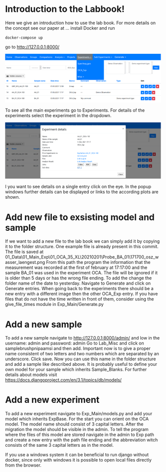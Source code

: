 # Introduction to the Labbook!
Here we give an introduction how to use the lab book. For more details on the concept see our paper at ...
install Docker and run

    docker-compose up

go to
    http://127.0.0.1:8000/

![Experiments](Readme_img\Experiments.png)

To see all the main experiments go to Experiments.
For details of the experiments select the experiment in the dropdown.

![Details of entry](Readme_img\Details.png)

I you want to see details on a single entry click on the eye.
In the popup windows further details can be displayed or links to the according plots are shown.

# Add new file to exsisting model and sample

If we want to add a new file to the lab book we can simply add it by copying it to the folder structure.
One example file is already present in this commit.
The file is saved at 01_Data\01_Main_Exp\01_OCA_35_XL\20210201\Probe_BA_01\171700_osz_wasser_laengest.png
From this path the program the information that the measurement was recorded at the first of february at 17:17:00 and the sample BA_01 was used in the experiment OCA.
The file will be ignored if it is older than 5 days or has the wrong file ending.
To add the change the folder name of the date to yesterday.
Navigate to Generate and click on Generate entries.
When going back to the experiments there should be a new entry with a different image then the other OCA_Exp entry.
If you have files that do not have the time written in front of them, consider using the give_file_times module in Exp_Main/Generate.py

# Add a new sample

To add a new sample navigate to http://127.0.0.1:8000/admin/ and low in the username: admin and password: admin
Go to Lab_Misc and click on samplebrushpnipaamsi and then add.
Important now is to give a proper name consistent of two letters and two numbers which are separated by an underscore.
Click save.
Now you can use this name in the folder structure and add a sample like described above.
It is probably useful to define your own model for your sample which inherits Sample_Blanks.
For further details about models visit https://docs.djangoproject.com/en/3.1/topics/db/models/

# Add a new experiment
To add a new experiment navigate to Exp_Main/models.py and add your model which inherits ExpBase.
For the start you can orient on the OCA model.
The model name should consist of 3 capital letters.
After the migration the model should be visible in the admin.
To tell the program where the files of this model are stored navigate in the admin to Exp path and create a new entry with the path file ending and the abbreviation witch consists of the same 3 capital letters as in the model.


If you use a windows system it can be beneficial to run django without docker, since only with windows it is possible to open local files directly from the browser.
